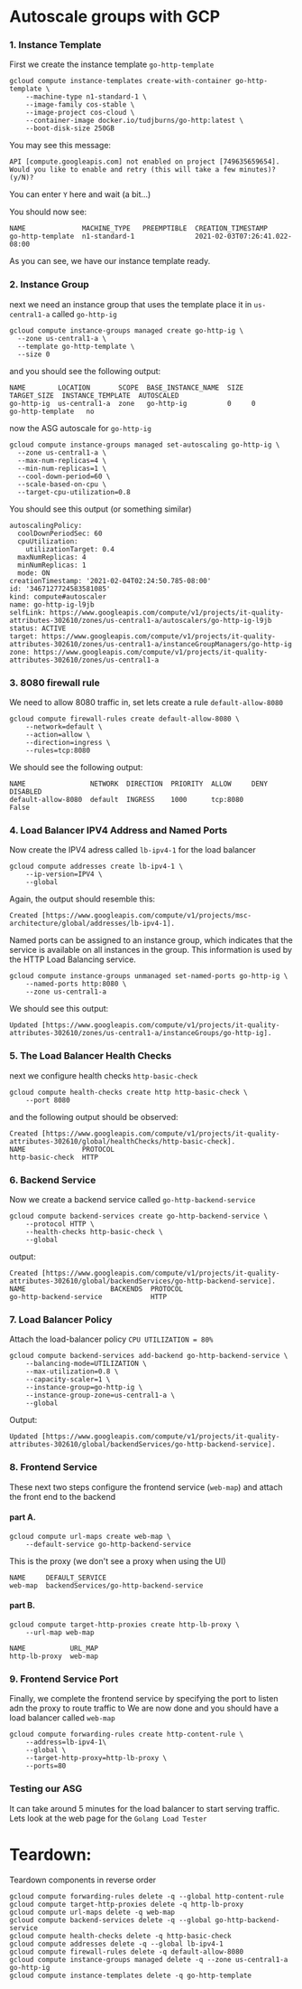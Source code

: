 # Autoscale groups with GCP

### 1. Instance Template

First we create the instance template ``go-http-template``
```
gcloud compute instance-templates create-with-container go-http-template \
    --machine-type n1-standard-1 \
    --image-family cos-stable \
    --image-project cos-cloud \
    --container-image docker.io/tudjburns/go-http:latest \
    --boot-disk-size 250GB
```

You may see this message:

```
API [compute.googleapis.com] not enabled on project [749635659654]. 
Would you like to enable and retry (this will take a few minutes)? 
(y/N)? 

```
You can enter ``Y`` here and wait (a bit...)

You should now see:

```
NAME              MACHINE_TYPE   PREEMPTIBLE  CREATION_TIMESTAMP
go-http-template  n1-standard-1               2021-02-03T07:26:41.022-08:00
```
As you can see, we have our instance template ready.

### 2. Instance Group

next we need an instance group that  uses the template place it in ``us-central1-a`` called ``go-http-ig``

```
gcloud compute instance-groups managed create go-http-ig \
  --zone us-central1-a \
  --template go-http-template \
  --size 0
```
and you should see the following output:

```
NAME        LOCATION       SCOPE  BASE_INSTANCE_NAME  SIZE  TARGET_SIZE  INSTANCE_TEMPLATE  AUTOSCALED
go-http-ig  us-central1-a  zone   go-http-ig          0     0            go-http-template   no
```

now the ASG autoscale for ``go-http-ig``

```
gcloud compute instance-groups managed set-autoscaling go-http-ig \
  --zone us-central1-a \
  --max-num-replicas=4 \
  --min-num-replicas=1 \
  --cool-down-period=60 \
  --scale-based-on-cpu \
  --target-cpu-utilization=0.8
```

You should see this output (or something similar)

```
autoscalingPolicy:
  coolDownPeriodSec: 60
  cpuUtilization:
    utilizationTarget: 0.4
  maxNumReplicas: 4
  minNumReplicas: 1
  mode: ON
creationTimestamp: '2021-02-04T02:24:50.785-08:00'
id: '3467127724583581085'
kind: compute#autoscaler
name: go-http-ig-l9jb
selfLink: https://www.googleapis.com/compute/v1/projects/it-quality-attributes-302610/zones/us-central1-a/autoscalers/go-http-ig-l9jb
status: ACTIVE
target: https://www.googleapis.com/compute/v1/projects/it-quality-attributes-302610/zones/us-central1-a/instanceGroupManagers/go-http-ig
zone: https://www.googleapis.com/compute/v1/projects/it-quality-attributes-302610/zones/us-central1-a
```

### 3. 8080 firewall rule

We need to allow 8080 traffic in, set lets 
create a rule ``default-allow-8080``

```
gcloud compute firewall-rules create default-allow-8080 \
    --network=default \
    --action=allow \
    --direction=ingress \
    --rules=tcp:8080
```

We should see the following output:

```
NAME                NETWORK  DIRECTION  PRIORITY  ALLOW     DENY  DISABLED
default-allow-8080  default  INGRESS    1000      tcp:8080        False
```

### 4. Load Balancer IPV4 Address and Named Ports

Now create the IPV4 adress called ``lb-ipv4-1`` for the load balancer

```
gcloud compute addresses create lb-ipv4-1 \
    --ip-version=IPV4 \
    --global
```
Again, the output should resemble this:
```
Created [https://www.googleapis.com/compute/v1/projects/msc-architecture/global/addresses/lb-ipv4-1].
```

Named ports can be assigned to an instance group, which indicates 
that the service is available on all instances in the group. 
This information is used by the HTTP Load Balancing service.

```
gcloud compute instance-groups unmanaged set-named-ports go-http-ig \
    --named-ports http:8080 \
    --zone us-central1-a
```

We should see this output:

```
Updated [https://www.googleapis.com/compute/v1/projects/it-quality-attributes-302610/zones/us-central1-a/instanceGroups/go-http-ig].
```

### 5. The Load Balancer Health Checks

next we configure health checks ``http-basic-check``
```
gcloud compute health-checks create http http-basic-check \
    --port 8080
```

and the following output should be observed:

```
Created [https://www.googleapis.com/compute/v1/projects/it-quality-attributes-302610/global/healthChecks/http-basic-check].
NAME              PROTOCOL
http-basic-check  HTTP
```

### 6. Backend Service

Now we create a backend service called ``go-http-backend-service``
```
gcloud compute backend-services create go-http-backend-service \
    --protocol HTTP \
    --health-checks http-basic-check \
    --global
```

output: 
```
Created [https://www.googleapis.com/compute/v1/projects/it-quality-attributes-302610/global/backendServices/go-http-backend-service].
NAME                     BACKENDS  PROTOCOL
go-http-backend-service            HTTP
```

### 7. Load Balancer Policy

Attach the load-balancer policy ``CPU UTILIZATION = 80%``

```
gcloud compute backend-services add-backend go-http-backend-service \
    --balancing-mode=UTILIZATION \
    --max-utilization=0.8 \
    --capacity-scaler=1 \
    --instance-group=go-http-ig \
    --instance-group-zone=us-central1-a \
    --global
```
Output:
```
Updated [https://www.googleapis.com/compute/v1/projects/it-quality-attributes-302610/global/backendServices/go-http-backend-service].
```

### 8. Frontend Service

These next two steps configure the frontend service 
(``web-map``) and attach the front end to the backend

#### part A.
```
gcloud compute url-maps create web-map \
    --default-service go-http-backend-service
```
This is the proxy (we don't see a proxy when using the UI)

```
NAME     DEFAULT_SERVICE
web-map  backendServices/go-http-backend-service
```
#### part B.
```
gcloud compute target-http-proxies create http-lb-proxy \
    --url-map web-map
```

```
NAME           URL_MAP
http-lb-proxy  web-map
```

### 9. Frontend Service Port

Finally, we complete the frontend service by specifying
the port to listen adn the proxy to route traffic to
We are now done and you should have a load balancer
called ``web-map``
```
gcloud compute forwarding-rules create http-content-rule \
    --address=lb-ipv4-1\
    --global \
    --target-http-proxy=http-lb-proxy \
    --ports=80
```
### Testing our ASG

It can take around 5 minutes for the load balancer to start serving traffic. Lets look at the web page for the ``Golang Load Tester``

# Teardown:
Teardown components in reverse order
```
gcloud compute forwarding-rules delete -q --global http-content-rule 
gcloud compute target-http-proxies delete -q http-lb-proxy
gcloud compute url-maps delete -q web-map
gcloud compute backend-services delete -q --global go-http-backend-service 
gcloud compute health-checks delete -q http-basic-check
gcloud compute addresses delete -q --global lb-ipv4-1
gcloud compute firewall-rules delete -q default-allow-8080
gcloud compute instance-groups managed delete -q --zone us-central1-a go-http-ig
gcloud compute instance-templates delete -q go-http-template
```
